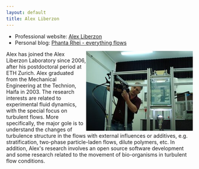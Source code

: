 ```yaml
---
layout: default
title: Alex Liberzon
---
```



* Professional website: [Alex Liberzon](http://www.eng.tau.ac.il/~alexlib)
* Personal blog: [Phanta Rhei - everything flows](http://alexl.wordpress.com)

<html>
<img src = "../images/alex_lab2.jpg" align = "right">
</html>

Alex has joined the Alex Liberzon Laboratory since 2006, after his postdoctoral
period at ETH Zurich. Alex graduated from the Mechanical Engineering at the Technion, Haifa in 2003. 
The research interests are related to experimental fluid dynamics, with the special focus on 
turbulent flows. More specifically, the major gole is to understand the changes of turbulence
structure in the flows with external influences or additives, e.g. stratification, two-phase particle-laden
flows, dilute polymers, etc. In addition, Alex's research involves an open source software development and some 
research related to the movement of bio-organisms in turbulent flow conditions. 
